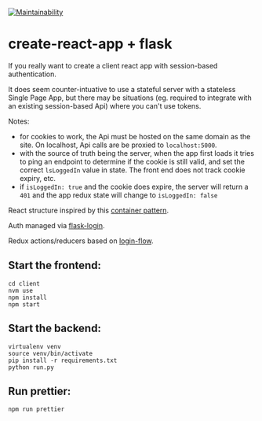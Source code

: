 [![Maintainability](https://api.codeclimate.com/v1/badges/2c00592733bb3efc9a3d/maintainability)](https://codeclimate.com/github/matt-sm/create-react-flask/maintainability)

# create-react-app + flask
If you really want to create a client react app with session-based authentication.

It does seem counter-intuative to use a stateful server with a stateless Single Page App, but there may be situations (eg. required to integrate with an existing session-based Api) where you can't use tokens.  

Notes:
* for cookies to work, the Api must be hosted on the same domain as the site. On localhost, Api calls are be proxied to `localhost:5000`.
* with the source of truth being the server, when the app first loads it tries to ping an endpoint to determine if the cookie is still valid, and set the correct `lsLoggedIn` value in state. The front end does not track cookie expiry, etc.
* if `isLoggedIn: true` and the cookie does expire, the server will return a `401` and the app redux state will change to `isLoggedIn: false`

React structure inspired by this [container pattern](http://lucasmreis.github.io/blog/simple-react-patterns/).

Auth managed via [flask-login](https://github.com/maxcountryman/flask-login).

Redux actions/reducers based on [login-flow](https://github.com/mxstbr/login-flow).

## Start the frontend:
```
cd client
nvm use
npm install
npm start
```
## Start the backend:
```
virtualenv venv
source venv/bin/activate
pip install -r requirements.txt
python run.py
```

## Run prettier:
```
npm run prettier
```
